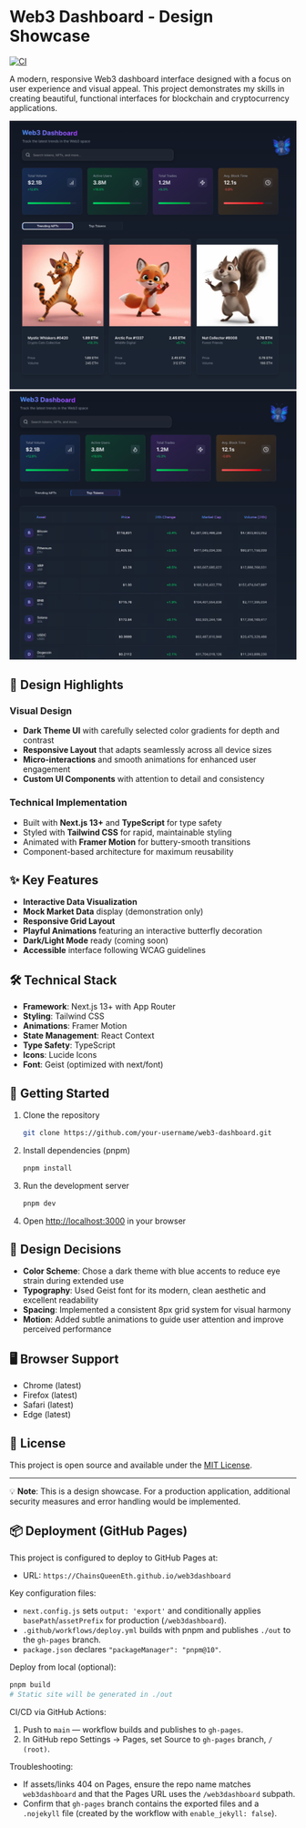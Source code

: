 # Web3 Dashboard - Design Showcase

[![CI](https://github.com/ChainsQueenEth/web3dashboard/actions/workflows/ci.yml/badge.svg)](https://github.com/ChainsQueenEth/web3dashboard/actions/workflows/ci.yml)

A modern, responsive Web3 dashboard interface designed with a focus on user experience and visual appeal. This project demonstrates my skills in creating beautiful, functional interfaces for blockchain and cryptocurrency applications.

![Web3 Dashboard Screenshot](public/img/web3dashboard1.png)
![Web3 Dashboard Screenshot](public/img/web3dashboard2.png)


## 🎨 Design Highlights

### Visual Design
- **Dark Theme UI** with carefully selected color gradients for depth and contrast
- **Responsive Layout** that adapts seamlessly across all device sizes
- **Micro-interactions** and smooth animations for enhanced user engagement
- **Custom UI Components** with attention to detail and consistency

### Technical Implementation
- Built with **Next.js 13+** and **TypeScript** for type safety
- Styled with **Tailwind CSS** for rapid, maintainable styling
- Animated with **Framer Motion** for buttery-smooth transitions
- Component-based architecture for maximum reusability

## ✨ Key Features

- **Interactive Data Visualization**
- **Mock Market Data** display (demonstration only)
- **Responsive Grid Layout**
- **Playful Animations** featuring an interactive butterfly decoration
- **Dark/Light Mode** ready (coming soon)
- **Accessible** interface following WCAG guidelines

## 🛠️ Technical Stack

- **Framework**: Next.js 13+ with App Router
- **Styling**: Tailwind CSS
- **Animations**: Framer Motion
- **State Management**: React Context
- **Type Safety**: TypeScript
- **Icons**: Lucide Icons
- **Font**: Geist (optimized with next/font)

## 🚀 Getting Started

1. Clone the repository
   ```bash
   git clone https://github.com/your-username/web3-dashboard.git
   ```

2. Install dependencies (pnpm)
   ```bash
   pnpm install
   ```

3. Run the development server
   ```bash
   pnpm dev
   ```

4. Open [http://localhost:3000](http://localhost:3000) in your browser

## 🎯 Design Decisions

- **Color Scheme**: Chose a dark theme with blue accents to reduce eye strain during extended use
- **Typography**: Used Geist font for its modern, clean aesthetic and excellent readability
- **Spacing**: Implemented a consistent 8px grid system for visual harmony
- **Motion**: Added subtle animations to guide user attention and improve perceived performance

## 🖥️ Browser Support

- Chrome (latest)
- Firefox (latest)
- Safari (latest)
- Edge (latest)

## 📝 License

This project is open source and available under the [MIT License](LICENSE).

---

💡 **Note**: This is a design showcase. For a production application, additional security measures and error handling would be implemented.


## 📦 Deployment (GitHub Pages)

This project is configured to deploy to GitHub Pages at:

- URL: `https://ChainsQueenEth.github.io/web3dashboard`

Key configuration files:

- `next.config.js` sets `output: 'export'` and conditionally applies `basePath`/`assetPrefix` for production (`/web3dashboard`).
- `.github/workflows/deploy.yml` builds with pnpm and publishes `./out` to the `gh-pages` branch.
- `package.json` declares `"packageManager": "pnpm@10"`.

Deploy from local (optional):

```bash
pnpm build
# Static site will be generated in ./out
```

CI/CD via GitHub Actions:

1) Push to `main` — workflow builds and publishes to `gh-pages`.
2) In GitHub repo Settings → Pages, set Source to `gh-pages` branch, `/ (root)`.

Troubleshooting:

- If assets/links 404 on Pages, ensure the repo name matches `web3dashboard` and that the Pages URL uses the `/web3dashboard` subpath.
- Confirm that `gh-pages` branch contains the exported files and a `.nojekyll` file (created by the workflow with `enable_jekyll: false`).



